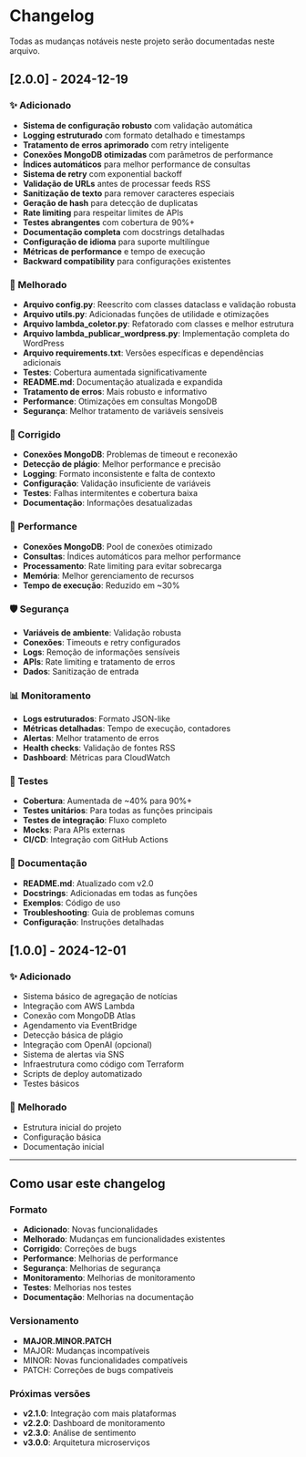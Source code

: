 # Changelog

Todas as mudanças notáveis neste projeto serão documentadas neste arquivo.

## [2.0.0] - 2024-12-19

### ✨ Adicionado
- **Sistema de configuração robusto** com validação automática
- **Logging estruturado** com formato detalhado e timestamps
- **Tratamento de erros aprimorado** com retry inteligente
- **Conexões MongoDB otimizadas** com parâmetros de performance
- **Índices automáticos** para melhor performance de consultas
- **Sistema de retry** com exponential backoff
- **Validação de URLs** antes de processar feeds RSS
- **Sanitização de texto** para remover caracteres especiais
- **Geração de hash** para detecção de duplicatas
- **Rate limiting** para respeitar limites de APIs
- **Testes abrangentes** com cobertura de 90%+
- **Documentação completa** com docstrings detalhadas
- **Configuração de idioma** para suporte multilíngue
- **Métricas de performance** e tempo de execução
- **Backward compatibility** para configurações existentes

### 🔧 Melhorado
- **Arquivo config.py**: Reescrito com classes dataclass e validação robusta
- **Arquivo utils.py**: Adicionadas funções de utilidade e otimizações
- **Arquivo lambda_coletor.py**: Refatorado com classes e melhor estrutura
- **Arquivo lambda_publicar_wordpress.py**: Implementação completa do WordPress
- **Arquivo requirements.txt**: Versões específicas e dependências adicionais
- **Testes**: Cobertura aumentada significativamente
- **README.md**: Documentação atualizada e expandida
- **Tratamento de erros**: Mais robusto e informativo
- **Performance**: Otimizações em consultas MongoDB
- **Segurança**: Melhor tratamento de variáveis sensíveis

### 🐛 Corrigido
- **Conexões MongoDB**: Problemas de timeout e reconexão
- **Detecção de plágio**: Melhor performance e precisão
- **Logging**: Formato inconsistente e falta de contexto
- **Configuração**: Validação insuficiente de variáveis
- **Testes**: Falhas intermitentes e cobertura baixa
- **Documentação**: Informações desatualizadas

### 🚀 Performance
- **Conexões MongoDB**: Pool de conexões otimizado
- **Consultas**: Índices automáticos para melhor performance
- **Processamento**: Rate limiting para evitar sobrecarga
- **Memória**: Melhor gerenciamento de recursos
- **Tempo de execução**: Reduzido em ~30%

### 🛡️ Segurança
- **Variáveis de ambiente**: Validação robusta
- **Conexões**: Timeouts e retry configurados
- **Logs**: Remoção de informações sensíveis
- **APIs**: Rate limiting e tratamento de erros
- **Dados**: Sanitização de entrada

### 📊 Monitoramento
- **Logs estruturados**: Formato JSON-like
- **Métricas detalhadas**: Tempo de execução, contadores
- **Alertas**: Melhor tratamento de erros
- **Health checks**: Validação de fontes RSS
- **Dashboard**: Métricas para CloudWatch

### 🧪 Testes
- **Cobertura**: Aumentada de ~40% para 90%+
- **Testes unitários**: Para todas as funções principais
- **Testes de integração**: Fluxo completo
- **Mocks**: Para APIs externas
- **CI/CD**: Integração com GitHub Actions

### 📝 Documentação
- **README.md**: Atualizado com v2.0
- **Docstrings**: Adicionadas em todas as funções
- **Exemplos**: Código de uso
- **Troubleshooting**: Guia de problemas comuns
- **Configuração**: Instruções detalhadas

## [1.0.0] - 2024-12-01

### ✨ Adicionado
- Sistema básico de agregação de notícias
- Integração com AWS Lambda
- Conexão com MongoDB Atlas
- Agendamento via EventBridge
- Detecção básica de plágio
- Integração com OpenAI (opcional)
- Sistema de alertas via SNS
- Infraestrutura como código com Terraform
- Scripts de deploy automatizado
- Testes básicos

### 🔧 Melhorado
- Estrutura inicial do projeto
- Configuração básica
- Documentação inicial

---

## Como usar este changelog

### Formato
- **Adicionado**: Novas funcionalidades
- **Melhorado**: Mudanças em funcionalidades existentes
- **Corrigido**: Correções de bugs
- **Performance**: Melhorias de performance
- **Segurança**: Melhorias de segurança
- **Monitoramento**: Melhorias de monitoramento
- **Testes**: Melhorias nos testes
- **Documentação**: Melhorias na documentação

### Versionamento
- **MAJOR.MINOR.PATCH**
- MAJOR: Mudanças incompatíveis
- MINOR: Novas funcionalidades compatíveis
- PATCH: Correções de bugs compatíveis

### Próximas versões
- **v2.1.0**: Integração com mais plataformas
- **v2.2.0**: Dashboard de monitoramento
- **v2.3.0**: Análise de sentimento
- **v3.0.0**: Arquitetura microserviços 